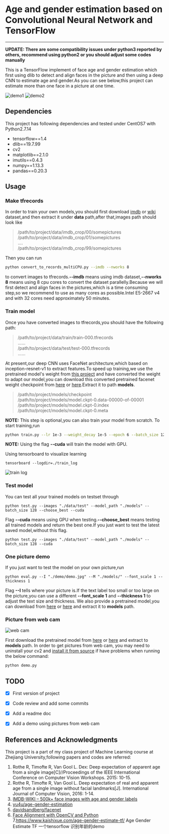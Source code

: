 # Age and gender estimation based on Convolutional Neural Network and TensorFlow

---

**UPDATE: There are some compatibility issues under python3 reported by others, recommend using python2 or you should adjust some codes manually**

This is a TensorFlow implement of face age and gender estimation which first using dlib to detect and align faces in the picture and then using a deep CNN to estimate age and gender.As you can see below,this project can estimate more than one face in a picture at one time.

![demo1](https://raw.githubusercontent.com/BoyuanJiang/Age-Gender-Estimate-TF/master/demo/demo1.jpg)
![demo2](https://raw.githubusercontent.com/BoyuanJiang/Age-Gender-Estimate-TF/master/demo/demo2.jpg)

## Dependencies
This project has following dependencies and tested under CentOS7 with Python2.7.14

- tensorflow==1.4
- dlib==19.7.99
- cv2
- matplotlib==2.1.0
- imutils==0.4.3
- numpy==1.13.3
- pandas==0.20.3


## Usage
### Make tfrecords
In order to train your own models,you should first download [imdb](https://data.vision.ee.ethz.ch/cvl/rrothe/imdb-wiki/static/imdb_crop.tar) or [wiki](https://data.vision.ee.ethz.ch/cvl/rrothe/imdb-wiki/static/wiki_crop.tar) dataset,and then extract it under **data** path,after that,images path should look like
> /path/to/project/data/imdb_crop/00/somepictures  
/path/to/project/data/imdb_crop/01/somepictures  
....  
/path/to/project/data/imdb_crop/99/somepictures

Then you can run 
```bash
python convert_to_records_multiCPU.py --imdb --nworks 8
```
to convert images to tfrecords.**--imdb** means using imdb dataset,**--nworks 8** means using 8 cpu cores to convert the dataset parallelly.Because we will first detect and align faces in the pictures,which is a time consuming step,so we recommend to use as many cores as possible.Intel E5-2667 v4 and with 32 cores need approximately 50 minutes.

### Train model
Once you have converted images to tfrecords,you should have the following path:
> /path/to/project/data/train/train-000.tfrecords  
......  
/path/to/project/data/test/test-000.tfrecords  
......
 
 At present,our deep CNN uses FaceNet architecture,which based on inception-resnet-v1 to extract features.To speed up training,we use the pretrained model's weight from [this project](https://github.com/davidsandberg/facenet) and have converted the weight to adapt our model,you can download this converted pretrained facenet weight checkpoint from [here](https://mega.nz/#!4G4yxbAL!D9QG48yzCeFegCFhZfpCgOyLYbfDdU6lt2k2kK9n23g) or [here](https://pan.baidu.com/s/1dFewgqH).Extract it to path **models**.
 > /path/to/project/models/checkpoint  
 /path/to/project/models/model.ckpt-0.data-00000-of-00001  
 /path/to/project/models/model.ckpt-0.index  
 /path/to/project/models/model.ckpt-0.meta
 
 **NOTE:** This step is optional,you can also train your model from scratch.
 To start training,run
 
```bash
python train.py --lr 1e-3 --weight_decay 1e-5 --epoch 6 --batch_size 128 --keep_prob 0.8 --cuda
```
**NOTE:** Using the flag **--cuda** will train the model with GPU.

Using tensorboard to visualize learning
```
tensorboard --logdir=./train_log
```
![train log](https://raw.githubusercontent.com/BoyuanJiang/Age-Gender-Estimate-TF/master/train_log/train_log.jpg)
### Test model
You can test all your trained models on testset through
```
python test.py --images "./data/test" --model_path "./models" --batch_size 128 --choose_best --cuda
```
Flag **--cuda** means using GPU when testing.**--choose_best** means testing all trained models and return the best one.If you just want to test the latest saved model,without this flag.
```
python test.py --images "./data/test" --model_path "./models" --batch_size 128 --cuda
```

### One picture demo
If you just want to test the model on your own picture,run
```
python eval.py --I "./demo/demo.jpg" --M "./models/" --font_scale 1 --thickness 1
```
Flag **--I** tells where your picture is.If the text label too small or too large on the picture,you can use a different **--font_scale 1** and **--thickness 1** to adjust the text size and thickness.
We also provide a pretrained model,you can download from [here](https://mega.nz/#!BfglkI7A!YBvFyxgKhvUnnNRu9FL-ACjdo18SmOZ-YSz9QghQRzE) or [here](https://pan.baidu.com/s/1bpllJg7) and extract it to **models** path.

### Picture from web cam
![web cam](https://raw.githubusercontent.com/BoyuanJiang/Age-Gender-Estimate-TF/master/demo/demo.gif)

First download the pretrained model from [here](https://mega.nz/#!kaZkWDjb!xQvWi9B--FgyIPtIYfjzLDoJeh2PUBEZPotmzO9N6_M) or [here](https://pan.baidu.com/s/1kVd3TNx) and extract to **models** path.
In order to get pictures from web cam, you may need to uninstall your cv2 and [install it from source](https://www.scivision.co/anaconda-python-opencv3/) if have problems when running the below command:
```bash
python demo.py 
```

## TODO
- [x] First version of project
- [x] Code review and add some commits
- [x] Add a readme doc
- [x] Add a demo using pictures from web cam



## References and Acknowledgments
This project is a part of my class project of Machine Learning course at Zhejiang University,following papers and codes are referred:

1. Rothe R, Timofte R, Van Gool L. Dex: Deep expectation of apparent age from a single image[C]//Proceedings of the IEEE International Conference on Computer Vision Workshops. 2015: 10-15.
2. Rothe R, Timofte R, Van Gool L. Deep expectation of real and apparent age from a single image without facial landmarks[J]. International Journal of Computer Vision, 2016: 1-14.
3. [IMDB-WIKI – 500k+ face images with age and gender labels](https://data.vision.ee.ethz.ch/cvl/rrothe/imdb-wiki/)
4. [yu4u/age-gender-estimation](https://github.com/yu4u/age-gender-estimation)
5. [davidsandberg/facenet](https://github.com/davidsandberg/facenet)
6. [Face Alignment with OpenCV and Python](https://www.pyimagesearch.com/2017/05/22/face-alignment-with-opencv-and-python/)
7.https://www.kaishixue.com/age-gender-estimate-tf/  Age Gender Estimate TF 一个tensorflow 识别年龄的demo
